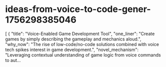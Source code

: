 # ideas-from-voice-to-code-gener-1756298385046
[ { "title": "Voice-Enabled Game Development Tool", "one_liner": "Create games by simply describing the gameplay and mechanics aloud.", "why_now": "The rise of low-code/no-code solutions combined with voice tech spikes interest in game development.", "novel_mechanism": "Leveraging contextual understanding of game logic from voice commands to aut...
